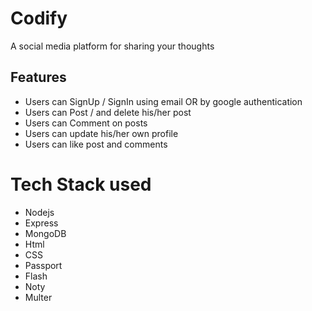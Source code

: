 # Codify
A social media platform for sharing your thoughts 

## Features
* Users can SignUp / SignIn   using email OR by google authentication
* Users can Post / and delete his/her post
* Users can Comment on posts 
* Users can update his/her own profile
* Users can like post and comments 

# Tech Stack used
* Nodejs
* Express
* MongoDB
* Html
* CSS
* Passport
* Flash
* Noty
* Multer
